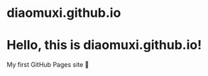 # diaomuxi.github.io

<!DOCTYPE html>
<html>
<head>
    <meta charset="utf-8">
    <title>Hello GitHub Pages</title>
</head>
<body>
    <h1>Hello, this is diaomuxi.github.io!</h1>
    <p>My first GitHub Pages site 🎉</p>
</body>
</html>
